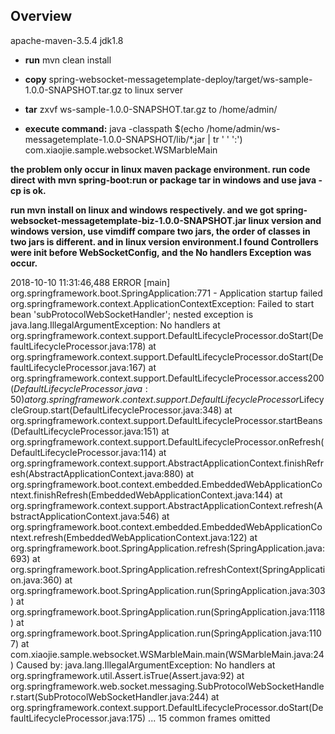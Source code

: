 ## Overview
 apache-maven-3.5.4
 jdk1.8
 
*  **run** mvn clean install
*  **copy** spring-websocket-messagetemplate-deploy/target/ws-sample-1.0.0-SNAPSHOT.tar.gz to linux server
* **tar** zxvf ws-sample-1.0.0-SNAPSHOT.tar.gz to /home/admin/

* **execute command:**
java -classpath $(echo /home/admin/ws-messagetemplate-1.0.0-SNAPSHOT/lib/*.jar | tr ' ' ':') com.xiaojie.sample.websocket.WSMarbleMain

**the problem only occur in linux maven package environment. run code direct with mvn spring-boot:run or package tar in windows and use java -cp is ok.**


**run mvn install on linux and windows respectively. and we got spring-websocket-messagetemplate-biz-1.0.0-SNAPSHOT.jar linux version and windows version, use vimdiff compare two jars, the order of classes in two jars is different.
and in linux version environment.I found Controllers were init before WebSocketConfig, and the No handlers Exception was occur.**


2018-10-10 11:31:46,488 ERROR [main] org.springframework.boot.SpringApplication:771 - Application startup failed
org.springframework.context.ApplicationContextException: Failed to start bean 'subProtocolWebSocketHandler'; nested exception is java.lang.IllegalArgumentException: No handlers
	at org.springframework.context.support.DefaultLifecycleProcessor.doStart(DefaultLifecycleProcessor.java:178)
	at org.springframework.context.support.DefaultLifecycleProcessor.doStart(DefaultLifecycleProcessor.java:167)
	at org.springframework.context.support.DefaultLifecycleProcessor.access$200(DefaultLifecycleProcessor.java:50)
	at org.springframework.context.support.DefaultLifecycleProcessor$LifecycleGroup.start(DefaultLifecycleProcessor.java:348)
	at org.springframework.context.support.DefaultLifecycleProcessor.startBeans(DefaultLifecycleProcessor.java:151)
	at org.springframework.context.support.DefaultLifecycleProcessor.onRefresh(DefaultLifecycleProcessor.java:114)
	at org.springframework.context.support.AbstractApplicationContext.finishRefresh(AbstractApplicationContext.java:880)
	at org.springframework.boot.context.embedded.EmbeddedWebApplicationContext.finishRefresh(EmbeddedWebApplicationContext.java:144)
	at org.springframework.context.support.AbstractApplicationContext.refresh(AbstractApplicationContext.java:546)
	at org.springframework.boot.context.embedded.EmbeddedWebApplicationContext.refresh(EmbeddedWebApplicationContext.java:122)
	at org.springframework.boot.SpringApplication.refresh(SpringApplication.java:693)
	at org.springframework.boot.SpringApplication.refreshContext(SpringApplication.java:360)
	at org.springframework.boot.SpringApplication.run(SpringApplication.java:303)
	at org.springframework.boot.SpringApplication.run(SpringApplication.java:1118)
	at org.springframework.boot.SpringApplication.run(SpringApplication.java:1107)
	at com.xiaojie.sample.websocket.WSMarbleMain.main(WSMarbleMain.java:24)
Caused by: java.lang.IllegalArgumentException: No handlers
	at org.springframework.util.Assert.isTrue(Assert.java:92)
	at org.springframework.web.socket.messaging.SubProtocolWebSocketHandler.start(SubProtocolWebSocketHandler.java:244)
	at org.springframework.context.support.DefaultLifecycleProcessor.doStart(DefaultLifecycleProcessor.java:175)
	... 15 common frames omitted
